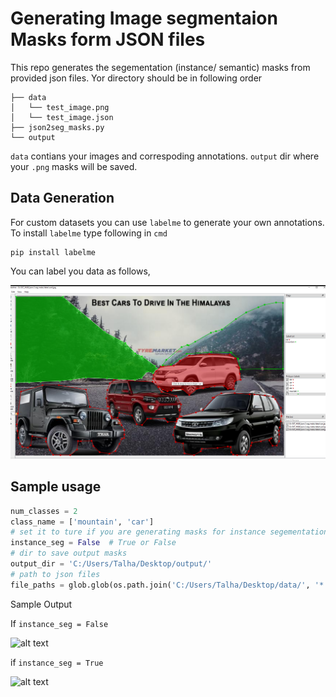 # Generating Image segmentaion Masks form JSON files

This repo generates the segementation (instance/ semantic) masks from provided json files. Yor directory should be in following order

```
├── data
│   └── test_image.png
│   └── test_image.json
├── json2seg_masks.py
└── output
```

`data` contians your images and correspoding annotations. `output` dir where your `.png` masks will be saved.

## Data Generation

For custom datasets you can use `labelme` to generate your own annotations. To install `labelme` type following in `cmd`

```
pip install labelme
```

You can label you data as follows,

![alt text](https://github.com/Mr-TalhaIlyas/Generating-Image-Segmentation-Masks-form-JSON-files/blob/master/screens/Screenshot%20(173).png)

## Sample usage

```python
num_classes = 2
class_name = ['mountain', 'car']
# set it to ture if you are generating masks for instance segementation.
instance_seg = False  # True or False
# dir to save output masks
output_dir = 'C:/Users/Talha/Desktop/output/'
# path to json files
file_paths = glob.glob(os.path.join('C:/Users/Talha/Desktop/data/', '*.json')) 
```

Sample Output

If `instance_seg = False`

![alt text]()

if `instance_seg = True`

![alt text]()
